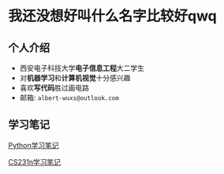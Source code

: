 # 我还没想好叫什么名字比较好qwq

## 个人介绍

- 西安电子科技大学**电子信息工程**大二学生
- 对**机器学习**和**计算机视觉**十分感兴趣
- 喜欢**写代码**胜过画电路
- 邮箱: `albert-wuxs@outlook.com`

## 学习笔记

[Python学习笔记](/python_learning/index)

[CS231n学习笔记](/cs231n/index)